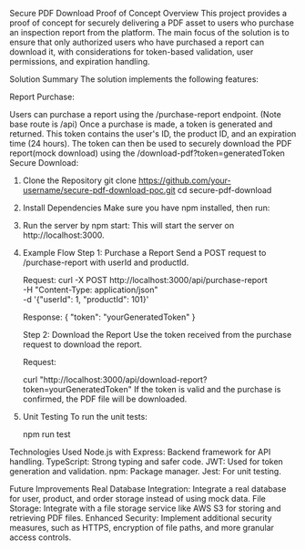 Secure PDF Download Proof of Concept
Overview
This project provides a proof of concept for securely delivering a PDF asset to users who purchase an inspection report from the platform. The main focus of the solution is to ensure that only authorized users who have purchased a report can download it, with considerations for token-based validation, user permissions, and expiration handling.

Solution Summary
The solution implements the following features:

Report Purchase:

Users can purchase a report using the /purchase-report endpoint. (Note base route is /api)
Once a purchase is made, a token is generated and returned. This token contains the user's ID, the product ID, and an expiration time (24 hours).
The token can then be used to securely download the PDF report(mock download) using the /download-pdf?token=generatedToken
Secure Download:

1. Clone the Repository
   git clone https://github.com/your-username/secure-pdf-download-poc.git
   cd secure-pdf-download
2. Install Dependencies
   Make sure you have npm installed, then run:

3. Run the server by npm start:
   This will start the server on http://localhost:3000.

4. Example Flow
   Step 1: Purchase a Report
   Send a POST request to /purchase-report with userId and productId.

   Request:
   curl -X POST http://localhost:3000/api/purchase-report \
    -H "Content-Type: application/json" \
    -d '{"userId": 1, "productId": 101}'

   Response:
   {
   "token": "yourGeneratedToken"
   }

   Step 2: Download the Report
   Use the token received from the purchase request to download the report.

   Request:

   curl "http://localhost:3000/api/download-report?token=yourGeneratedToken"
   If the token is valid and the purchase is confirmed, the PDF file will be downloaded.

5. Unit Testing
   To run the unit tests:

   npm run test

Technologies Used
Node.js with Express: Backend framework for API handling.
TypeScript: Strong typing and safer code.
JWT: Used for token generation and validation.
npm: Package manager.
Jest: For unit testing.

Future Improvements
Real Database Integration: Integrate a real database for user, product, and order storage instead of using mock data.
File Storage: Integrate with a file storage service like AWS S3 for storing and retrieving PDF files.
Enhanced Security: Implement additional security measures, such as HTTPS, encryption of file paths, and more granular access controls.
